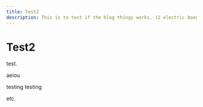 ```yaml
---
title: Test2
description: This is to test if the blog thingy works. (2 electric boogaloo)
---
```


# Test2

test.

aeiou

testing testing

etc.